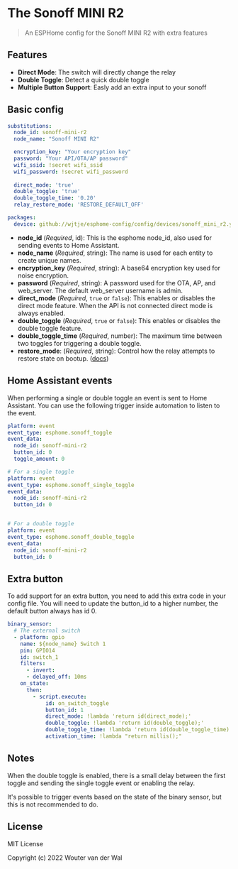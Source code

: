 # The Sonoff MINI R2

> An ESPHome config for the Sonoff MINI R2 with extra features

## Features

- **Direct Mode**: The switch will directly change the relay
- **Double Toggle**: Detect a quick double toggle
- **Multiple Button Support**: Easly add an extra input to your sonoff

## Basic config

```yaml
substitutions:
  node_id: sonoff-mini-r2
  node_name: "Sonoff MINI R2"

  encryption_key: "Your encryption key"
  password: "Your API/OTA/AP password"
  wifi_ssid: !secret wifi_ssid
  wifi_password: !secret wifi_password
  
  direct_mode: 'true'
  double_toggle: 'true'
  double_toggle_time: '0.20'
  relay_restore_mode: 'RESTORE_DEFAULT_OFF'

packages:
  device: github://wjtje/esphome-config/config/devices/sonoff_mini_r2.yaml@main
```

- **node_id** (*Required*, id): This is the esphome node_id, also used for sending events to Home Assistant.
- **node_name** (*Required*, string): The name is used for each entity to create unique names.
- **encryption_key** (*Required*, string): A base64 encryption key used for noise encryption.
- **password** (*Required*, string): A password used for the OTA, AP, and web_server. The default web_server username is admin.
- **direct_mode** (*Required*, `true` or `false`): This enables or disables the direct mode feature. When the API is not connected direct mode is always enabled.
- **double_toggle** (*Required*, `true` or `false`): This enables or disables the double toggle feature.
- **double_toggle_time** (*Required*, number): The maximum time between two toggles for triggering a double toggle.
- **restore_mode**: (*Required*, string): Control how the relay attempts to restore state on bootup. ([docs](https://esphome.io/components/switch/gpio.html))

## Home Assistant events

When performing a single or double toggle an event is sent to Home Assistant. You can use the following trigger inside automation to listen to the event.

```yaml
platform: event
event_type: esphome.sonoff_toggle
event_data:
  node_id: sonoff-mini-r2
  button_id: 0
  toggle_amount: 0

# For a single toggle
platform: event
event_type: esphome.sonoff_single_toggle
event_data:
  node_id: sonoff-mini-r2
  button_id: 0


# For a double toggle
platform: event
event_type: esphome.sonoff_double_toggle
event_data:
  node_id: sonoff-mini-r2
  button_id: 0
```

## Extra button

To add support for an extra button, you need to add this extra code in your config file. You will need to update the button_id to a higher number, the default button always has id 0.

```yaml
binary_sensor:
  # The external switch
  - platform: gpio
    name: ${node_name} Switch 1
    pin: GPIO14
    id: switch_1
    filters:
      - invert:
      - delayed_off: 10ms
    on_state:
      then:
        - script.execute:
            id: on_switch_toggle
            button_id: 1
            direct_mode: !lambda 'return id(direct_mode);'
            double_toggle: !lambda 'return id(double_toggle);'
            double_toggle_time: !lambda 'return id(double_toggle_time).state;'
            activation_time: !lambda "return millis();"
```

## Notes

When the double toggle is enabled, there is a small delay between the first toggle and sending the single toggle event or enabling the relay.

It's possible to trigger events based on the state of the binary sensor, but this is not recommended to do.

## License

MIT License

Copyright (c) 2022 Wouter van der Wal
